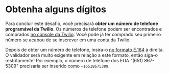 # Obtenha alguns dígitos

Para concluir este desafio, você precisará **obter um número de telefone programável da Twilio**. Os números de telefone podem ser encontrados e comprados [no console da Twilio](https://www.twilio.com/console/phone-numbers/incoming). Você pode já ter comprado seu primeiro número se acabou de se inscrever em uma conta da Twilio.

Depois de obter um número de telefone, insira-o [no formato E.164](https://www.twilio.com/docs/glossary/what-e164) à direita. O validador será muito exigente em relação a este formato, então siga-o restritamente! Por exemplo, o número de telefone dos EUA "(651) 867-5309" precisaria ser inserido como `+16518675309`.